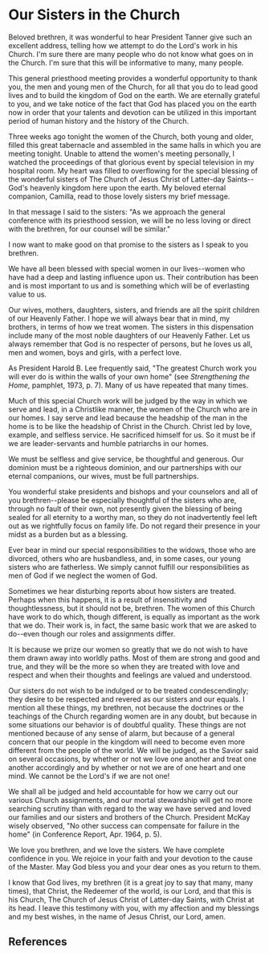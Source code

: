 # Our Sisters in the Church

Beloved brethren, it was wonderful to hear President Tanner give such an
excellent address, telling how we attempt to do the Lord's work in his Church.
I'm sure there are many people who do not know what goes on in the Church. I'm
sure that this will be informative to many, many people.

This general priesthood meeting provides a wonderful opportunity to thank you,
the men and young men of the Church, for all that you do to lead good lives
and to build the kingdom of God on the earth. We are eternally grateful to
you, and we take notice of the fact that God has placed you on the earth now
in order that your talents and devotion can be utilized in this important
period of human history and the history of the Church.

Three weeks ago tonight the women of the Church, both young and older, filled
this great tabernacle and assembled in the same halls in which you are meeting
tonight. Unable to attend the women's meeting personally, I watched the
proceedings of that glorious event by special television in my hospital room.
My heart was filled to overflowing for the special blessing of the wonderful
sisters of The Church of Jesus Christ of Latter-day Saints--God's heavenly
kingdom here upon the earth. My beloved eternal companion, Camilla, read to
those lovely sisters my brief message.

In that message I said to the sisters: "As we approach the general conference
with its priesthood session, we will be no less loving or direct with the
brethren, for our counsel will be similar."

I now want to make good on that promise to the sisters as I speak to you
brethren.

We have all been blessed with special women in our lives--women who have had a
deep and lasting influence upon us. Their contribution has been and is most
important to us and is something which will be of everlasting value to us.

Our wives, mothers, daughters, sisters, and friends are all the spirit
children of our Heavenly Father. I hope we will always bear that in mind, my
brothers, in terms of how we treat women. The sisters in this dispensation
include many of the most noble daughters of our Heavenly Father. Let us always
remember that God is no respecter of persons, but he loves us all, men and
women, boys and girls, with a perfect love.

As President Harold B. Lee frequently said, "The greatest Church work you will
ever do is within the walls of your own home" (see _Strengthening the Home,_
pamphlet, 1973, p. 7). Many of us have repeated that many times.

Much of this special Church work will be judged by the way in which we serve
and lead, in a Christlike manner, the women of the Church who are in our
homes. I say serve and lead because the headship of the man in the home is to
be like the headship of Christ in the Church. Christ led by love, example, and
selfless service. He sacrificed himself for us. So it must be if we are
leader-servants and humble patriarchs in our homes.

We must be selfless and give service, be thoughtful and generous. Our dominion
must be a righteous dominion, and our partnerships with our eternal
companions, our wives, must be full partnerships.

You wonderful stake presidents and bishops and your counselors and all of you
brethren--please be especially thoughtful of the sisters who are, through no
fault of their own, not presently given the blessing of being sealed for all
eternity to a worthy man, so they do not inadvertently feel left out as we
rightfully focus on family life. Do not regard their presence in your midst as
a burden but as a blessing.

Ever bear in mind our special responsibilities to the widows, those who are
divorced, others who are husbandless, and, in some cases, our young sisters
who are fatherless. We simply cannot fulfill our responsibilities as men of
God if we neglect the women of God.

Sometimes we hear disturbing reports about how sisters are treated. Perhaps
when this happens, it is a result of insensitivity and thoughtlessness, but it
should not be, brethren. The women of this Church have work to do which,
though different, is equally as important as the work that we do. Their work
is, in fact, the same basic work that we are asked to do--even though our
roles and assignments differ.

It is because we prize our women so greatly that we do not wish to have them
drawn away into worldly paths. Most of them are strong and good and true, and
they will be the more so when they are treated with love and respect and when
their thoughts and feelings are valued and understood.

Our sisters do not wish to be indulged or to be treated condescendingly; they
desire to be respected and revered as our sisters and our equals. I mention
all these things, my brethren, not because the doctrines or the teachings of
the Church regarding women are in any doubt, but because in some situations
our behavior is of doubtful quality. These things are not mentioned because of
any sense of alarm, but because of a general concern that our people in the
kingdom will need to become even more different from the people of the world.
We will be judged, as the Savior said on several occasions, by whether or not
we love one another and treat one another accordingly and by whether or not we
are of one heart and one mind. We cannot be the Lord's if we are not one!

We shall all be judged and held accountable for how we carry out our various
Church assignments, and our mortal stewardship will get no more searching
scrutiny than with regard to the way we have served and loved our families and
our sisters and brothers of the Church. President McKay wisely observed, "No
other success can compensate for failure in the home" (in Conference Report,
Apr. 1964, p. 5).

We love you brethren, and we love the sisters. We have complete confidence in
you. We rejoice in your faith and your devotion to the cause of the Master.
May God bless you and your dear ones as you return to them.

I know that God lives, my brethren (it is a great joy to say that many, many
times), that Christ, the Redeemer of the world, is our Lord, and that this is
his Church, The Church of Jesus Christ of Latter-day Saints, with Christ at
its head. I leave this testimony with you, with my affection and my blessings
and my best wishes, in the name of Jesus Christ, our Lord, amen.

## References


